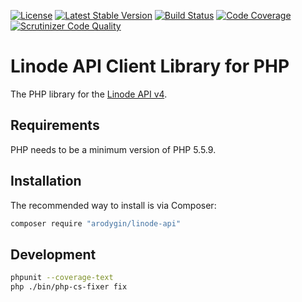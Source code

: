 [![License](https://poser.pugx.org/arodygin/linode-api/license)](https://packagist.org/packages/arodygin/linode-api)
[![Latest Stable Version](https://poser.pugx.org/arodygin/linode-api/v/stable)](https://packagist.org/packages/arodygin/linode-api)
[![Build Status](https://travis-ci.org/arodygin/php-linode-api.svg?branch=master)](https://travis-ci.org/arodygin/php-linode-api)
[![Code Coverage](https://scrutinizer-ci.com/g/arodygin/php-linode-api/badges/coverage.png?b=master)](https://scrutinizer-ci.com/g/arodygin/php-linode-api/?branch=master)
[![Scrutinizer Code Quality](https://scrutinizer-ci.com/g/arodygin/php-linode-api/badges/quality-score.png?b=master)](https://scrutinizer-ci.com/g/arodygin/php-linode-api/?branch=master)

# Linode API Client Library for PHP

The PHP library for the [Linode API v4](https://developers.linode.com).

## Requirements

PHP needs to be a minimum version of PHP 5.5.9.

## Installation

The recommended way to install is via Composer:

```bash
composer require "arodygin/linode-api"
```

## Development

```bash
phpunit --coverage-text
php ./bin/php-cs-fixer fix
```
